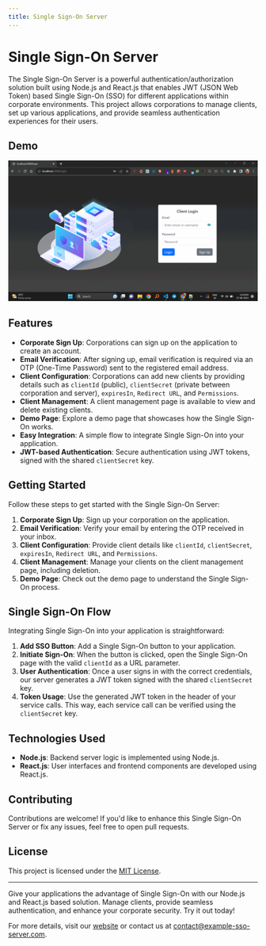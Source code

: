 ```yaml
---
title: Single Sign-On Server
---
```


# Single Sign-On Server

The Single Sign-On Server is a powerful authentication/authorization solution built using Node.js and React.js that enables JWT (JSON Web Token) based Single Sign-On (SSO) for different applications within corporate environments. This project allows corporations to manage clients, set up various applications, and provide seamless authentication experiences for their users.

## Demo
![alt text](https://github.com/viragjain503/Single-Sign-On-Frontend/blob/main/Demo.gif)

## Features

- **Corporate Sign Up**: Corporations can sign up on the application to create an account.
- **Email Verification**: After signing up, email verification is required via an OTP (One-Time Password) sent to the registered email address.
- **Client Configuration**: Corporations can add new clients by providing details such as `clientId` (public), `clientSecret` (private between corporation and server), `expiresIn`, `Redirect URL`, and `Permissions`.
- **Client Management**: A client management page is available to view and delete existing clients.
- **Demo Page**: Explore a demo page that showcases how the Single Sign-On works.
- **Easy Integration**: A simple flow to integrate Single Sign-On into your application.
- **JWT-based Authentication**: Secure authentication using JWT tokens, signed with the shared `clientSecret` key.

## Getting Started

Follow these steps to get started with the Single Sign-On Server:

1. **Corporate Sign Up**: Sign up your corporation on the application.
2. **Email Verification**: Verify your email by entering the OTP received in your inbox.
3. **Client Configuration**: Provide client details like `clientId`, `clientSecret`, `expiresIn`, `Redirect URL`, and `Permissions`.
4. **Client Management**: Manage your clients on the client management page, including deletion.
5. **Demo Page**: Check out the demo page to understand the Single Sign-On process.

## Single Sign-On Flow

Integrating Single Sign-On into your application is straightforward:

1. **Add SSO Button**: Add a Single Sign-On button to your application.
2. **Initiate Sign-On**: When the button is clicked, open the Single Sign-On page with the valid `clientId` as a URL parameter.
3. **User Authentication**: Once a user signs in with the correct credentials, our server generates a JWT token signed with the shared `clientSecret` key.
4. **Token Usage**: Use the generated JWT token in the header of your service calls. This way, each service call can be verified using the `clientSecret` key.

## Technologies Used

- **Node.js**: Backend server logic is implemented using Node.js.
- **React.js**: User interfaces and frontend components are developed using React.js.

## Contributing

Contributions are welcome! If you'd like to enhance this Single Sign-On Server or fix any issues, feel free to open pull requests.

## License

This project is licensed under the [MIT License](LICENSE).

---

Give your applications the advantage of Single Sign-On with our Node.js and React.js based solution. Manage clients, provide seamless authentication, and enhance your corporate security. Try it out today!

For more details, visit our [website](https://www.example-sso-server.com) or contact us at [contact@example-sso-server.com](mailto:contact@example-sso-server.com).
